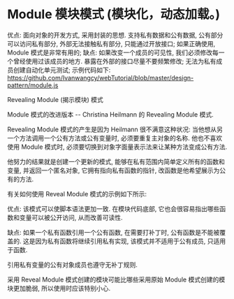 # Module 模块模式 (模块化，动态加载。)

优点:
面向对象的开发方式, 采用封装的思想.
支持私有数据和公有数据, 公有部分可以访问私有部分, 外部无法接触私有部分, 只能通过开放接口;
如果正确使用, Module 模式是非常有用的;
缺点:
如果改变一个成员的可见性, 我们必须修改每一个曾经使用过该成员的地方. 暴露在外部的接口尽量不要频繁修改;
无法为私有成员创建自动化单元测试;
示例代码如下:
https://github.com/Ivanwangcy/webTutorial/blob/master/design-pattern/module.js

Revealing Module (揭示模块) 模式

Module 模式的改进版本 -- Christina Heilmann 的 Revealing Module 模式.

Revealing Module 模式的产生是因为 Heilmann 很不满意这种状况:
当他想从另一个方法调用一个公有方法或公有变量时, 必须要重复主对象的名称. 他也不喜欢使用 Module 模式时, 必须要切换到对象字面量表示法来让某种方法变成公有方法.

他努力的结果就是创建一个更新的模式, 能够在私有范围内简单定义所有的函数和变量, 并返回一个匿名对象, 它拥有指向私有函数的指针, 改函数是他希望展示为公有的方法.

有关如何使用 Reveal Module 模式的示例如下所示:

优点:
该模式可以使脚本语法更加一致. 在模块代码底部, 它也会很容易指出哪些函数和变量可以被公开访问, 从而改善可读性.

缺点:
如果一个私有函数引用一个公有函数, 在需要打补丁时, 公有函数是不能被覆盖的. 这是因为私有函数将继续引用私有实现, 该模式并不适用于公有成员, 只适用于函数.

引用私有变量的公有对象成员也遵守无补丁规则.

采用 Reveal Module 模式创建的模块可能比哪些采用原始 Module 模式创建的模块更加脆弱, 所以使用时应该特别小心.
